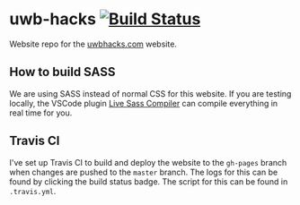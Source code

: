 # uwb-hacks [![Build Status](https://travis-ci.com/UWB-ACM/uwb-hacks.svg?branch=master)](https://travis-ci.com/UWB-ACM/uwb-hacks)

Website repo for the [uwbhacks.com](https://uwbhacks.com) website.

## How to build SASS

We are using SASS instead of normal CSS for this website.
If you are testing locally, the VSCode plugin [Live Sass Compiler](https://marketplace.visualstudio.com/items?itemName=ritwickdey.live-sass) can compile everything
in real time for you.

## Travis CI

I've set up Travis CI to build and deploy the website to the `gh-pages` branch when changes are
pushed to the `master` branch.
The logs for this can be found by clicking the build status badge.
The script for this can be found in `.travis.yml`.